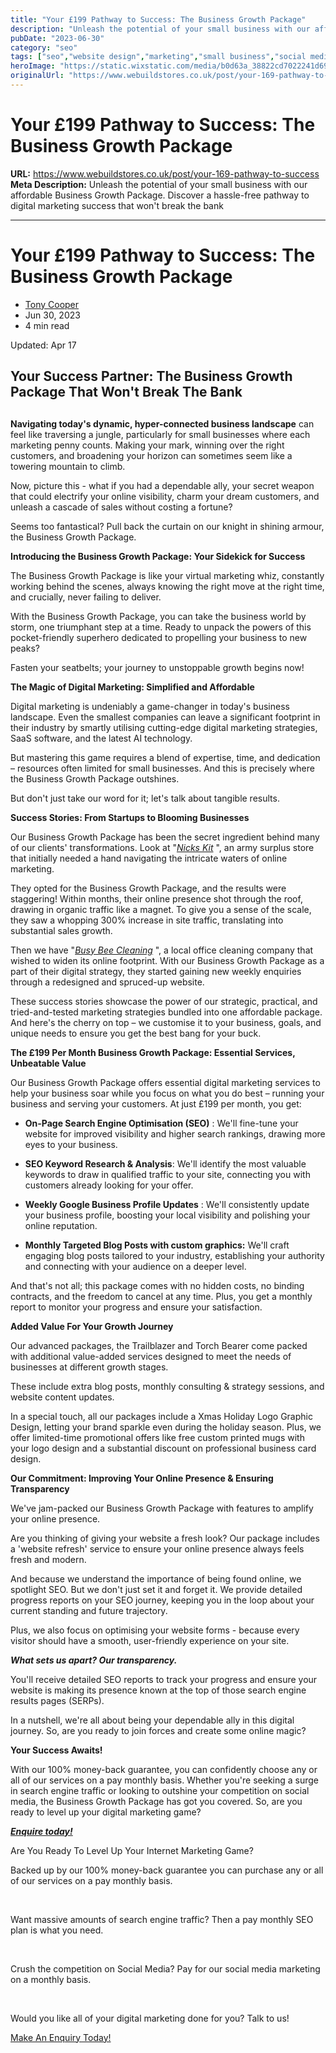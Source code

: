 ```yaml
---
title: "Your £199 Pathway to Success: The Business Growth Package"
description: "Unleash the potential of your small business with our affordable Business Growth Package. Discover a hassle-free pathway to digital marketing success that won't break the bank"
pubDate: "2023-06-30"
category: "seo"
tags: ["seo","website design","marketing","small business","social media"]
heroImage: "https://static.wixstatic.com/media/b0d63a_38822cd7022241d69e887805d0c0cd35~mv2.jpg/v1/fill/w_740,h_420,al_c,q_90,usm_0.66_1.00_0.01,enc_avif,quality_auto/b0d63a_38822cd7022241d69e887805d0c0cd35~mv2.jpg"
originalUrl: "https://www.webuildstores.co.uk/post/your-169-pathway-to-success"
---
```


# Your £199 Pathway to Success: The Business Growth Package

**URL:** https://www.webuildstores.co.uk/post/your-169-pathway-to-success
**Meta Description:** Unleash the potential of your small business with our affordable Business Growth Package. Discover a hassle-free pathway to digital marketing success that won't break the bank

---

# Your £199 Pathway to Success: The Business Growth Package

  * [Tony Cooper](https://www.webuildstores.co.uk/profile/storebuilder/profile)
  * Jun 30, 2023
  * 4 min read

Updated: Apr 17

## Your Success Partner: The Business Growth Package That Won't Break The Bank

##   

**Navigating today's dynamic, hyper-connected business landscape** can feel like traversing a jungle, particularly for small businesses where each marketing penny counts. Making your mark, winning over the right customers, and broadening your horizon can sometimes seem like a towering mountain to climb.

  

Now, picture this - what if you had a dependable ally, your secret weapon that could electrify your online visibility, charm your dream customers, and unleash a cascade of sales without costing a fortune?

  

Seems too fantastical? Pull back the curtain on our knight in shining armour, the Business Growth Package.

  



  

**Introducing the Business Growth Package: Your Sidekick for Success**

  

The Business Growth Package is like your virtual marketing whiz, constantly working behind the scenes, always knowing the right move at the right time, and crucially, never failing to deliver.   

With the Business Growth Package, you can take the business world by storm, one triumphant step at a time. Ready to unpack the powers of this pocket-friendly superhero dedicated to propelling your business to new peaks?    

Fasten your seatbelts; your journey to unstoppable growth begins now!   

**The Magic of Digital Marketing: Simplified and Affordable**   

Digital marketing is undeniably a game-changer in today's business landscape. Even the smallest companies can leave a significant footprint in their industry by smartly utilising cutting-edge digital marketing strategies, SaaS software, and the latest AI technology.   

But mastering this game requires a blend of expertise, time, and dedication – resources often limited for small businesses. And this is precisely where the Business Growth Package outshines.   

But don't just take our word for it; let's talk about tangible results.   

**Success Stories: From Startups to Blooming Businesses**   

Our Business Growth Package has been the secret ingredient behind many of our clients' transformations. Look at "[_Nicks Kit_](https://www.nicks-kit.co.uk) ", an army surplus store that initially needed a hand navigating the intricate waters of online marketing.   

They opted for the Business Growth Package, and the results were staggering! Within months, their online presence shot through the roof, drawing in organic traffic like a magnet. To give you a sense of the scale, they saw a whopping 300% increase in site traffic, translating into substantial sales growth.   

Then we have "[_Busy Bee Cleaning_](https://www.busybeecleaning.info) ", a local office cleaning company that wished to widen its online footprint. With our Business Growth Package as a part of their digital strategy, they started gaining new weekly enquiries through a redesigned and spruced-up website.   

These success stories showcase the power of our strategic, practical, and tried-and-tested marketing strategies bundled into one affordable package. And here's the cherry on top – we customise it to your business, goals, and unique needs to ensure you get the best bang for your buck.   

**The £199 Per Month Business Growth Package: Essential Services, Unbeatable Value**   

Our Business Growth Package offers essential digital marketing services to help your business soar while you focus on what you do best – running your business and serving your customers. At just £199 per month, you get:

  * **On-Page Search Engine Optimisation (SEO)** : We'll fine-tune your website for improved visibility and higher search rankings, drawing more eyes to your business.

  * **SEO Keyword Research & Analysis**: We'll identify the most valuable keywords to draw in qualified traffic to your site, connecting you with customers already looking for your offer.

  * **Weekly Google Business Profile Updates** : We'll consistently update your business profile, boosting your local visibility and polishing your online reputation.

  * **Monthly Targeted Blog Posts with custom graphics:** We'll craft engaging blog posts tailored to your industry, establishing your authority and connecting with your audience on a deeper level.

And that's not all; this package comes with no hidden costs, no binding contracts, and the freedom to cancel at any time. Plus, you get a monthly report to monitor your progress and ensure your satisfaction.   

**Added Value For Your Growth Journey**   

Our advanced packages, the Trailblazer and Torch Bearer come packed with additional value-added services designed to meet the needs of businesses at different growth stages.    

These include extra blog posts, monthly consulting & strategy sessions, and website content updates.   

In a special touch, all our packages include a Xmas Holiday Logo Graphic Design, letting your brand sparkle even during the holiday season. Plus, we offer limited-time promotional offers like free custom printed mugs with your logo design and a substantial discount on professional business card design.   

**Our Commitment: Improving Your Online Presence & Ensuring Transparency**   

We've jam-packed our Business Growth Package with features to amplify your online presence.   

Are you thinking of giving your website a fresh look? Our package includes a 'website refresh' service to ensure your online presence always feels fresh and modern.   

And because we understand the importance of being found online, we spotlight SEO. But we don't just set it and forget it. We provide detailed progress reports on your SEO journey, keeping you in the loop about your current standing and future trajectory.   

Plus, we also focus on optimising your website forms - because every visitor should have a smooth, user-friendly experience on your site.   

**_What sets us apart? Our transparency._**   

You'll receive detailed SEO reports to track your progress and ensure your website is making its presence known at the top of those search engine results pages (SERPs).   

In a nutshell, we're all about being your dependable ally in this digital journey. So, are you ready to join forces and create some online magic?

  

  



  

**Your Success Awaits!**   

With our 100% money-back guarantee, you can confidently choose any or all of our services on a pay monthly basis. Whether you're seeking a surge in search engine traffic or looking to outshine your competition on social media, the Business Growth Package has got you covered. So, are you ready to level up your digital marketing game?

  

[**_Enquire today!_**](https://www.webuildstores.co.uk/contact)



Are You Ready To Level Up Your Internet Marketing Game?

Backed up by our 100% money-back guarantee you can purchase any or all of our services on a pay monthly basis.

​

Want massive amounts of search engine traffic? Then a pay monthly SEO plan is what you need.

​

Crush the competition on Social Media? Pay for our social media marketing on a monthly basis.

​

Would you like all of your digital marketing done for you? Talk to us!

[Make An Enquiry Today!](https://www.webuildstores.co.uk/contact)
